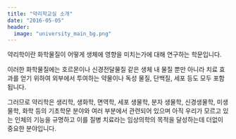 ```yaml
---
title: "약리학교실 소개"
date: "2016-05-05"
header:
  image: "university_main_bg.png"
---
```


약리학이란 화학물질이 어떻게 생체에 영향을 미치는가에 대해 연구하는 학문입니다.

이러한 화학물질에는 호르몬이나 신경전달물질 같은 생체 내 물질 뿐만 아니라 치료 효과를 얻기 위하여 외부에서 투여하는 약물이나 독성 물질,  단백질, 세포 등도 모두 포함됩니다.

그러므로 약리학은 생리학, 생화학, 면역학, 세포 생물학, 분자 생물학, 신경생물학, 미생물학, 화학 등의 기초학문 분야와 여러 부분에서 관련되어 있으며 아직 우리가 모르고 있는 인체의 기능을 규명하고 이를 질병 치료라는 임상의학의 목적을 달성하는데 더없이 중요한 분야입니다.
 
